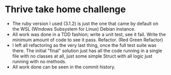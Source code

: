 # Thrive take home challenge

- The ruby version I used (3.1.2) is just the one that came by default on the WSL (Windows Subsystem for Linux) Debian instance.
- All work was done in a TDD fashion; write a unit test, see it fail. Write the minimum amount of code to see it pass. Refactor. (Red Green Refactor)
- I left all refactoring as the very last thing, once the full test suite was there. The initial "final" solution just has all the code running in a single file with no classes at all, just some simple Struct with all logic just running with no methods.
- All work done can be seen in the commit history.

